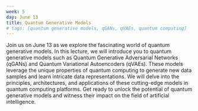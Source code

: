 ```yaml
---
week: 5
day: June 13
title: Quantum Generative Models
# tags: [quantum generative models, qGANs, qVAEs, quantum computing]
---
```


Join us on June 13 as we explore the fascinating world of quantum generative models. In this lecture, we will introduce you to quantum generative models such as Quantum Generative Adversarial Networks (qGANs) and Quantum Variational Autoencoders (qVAEs). These models leverage the unique properties of quantum computing to generate new data samples and learn intricate data representations. We will delve into the principles, architectures, and applications of these cutting-edge models in quantum computing platforms. Get ready to unlock the potential of quantum generative models and witness their impact on the field of artificial intelligence.